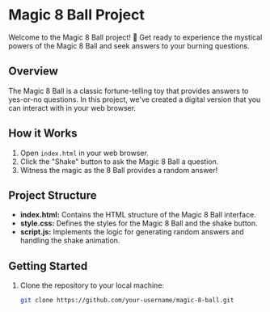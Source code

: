 # Magic 8 Ball Project

Welcome to the Magic 8 Ball project! 🎱 Get ready to experience the mystical powers of the Magic 8 Ball and seek answers to your burning questions.

## Overview

The Magic 8 Ball is a classic fortune-telling toy that provides answers to yes-or-no questions. In this project, we've created a digital version that you can interact with in your web browser.

## How it Works

1. Open `index.html` in your web browser.
2. Click the "Shake" button to ask the Magic 8 Ball a question.
3. Witness the magic as the 8 Ball provides a random answer!

## Project Structure

- **index.html:** Contains the HTML structure of the Magic 8 Ball interface.
- **style.css:** Defines the styles for the Magic 8 Ball and the shake button.
- **script.js:** Implements the logic for generating random answers and handling the shake animation.

## Getting Started

1. Clone the repository to your local machine:

   ```bash
   git clone https://github.com/your-username/magic-8-ball.git
